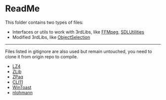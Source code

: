 # ReadMe

This folder contains two types of files:

- Interfaces or utils to work with 3rdLibs, like [FFMpeg](https://github.com/defisym/OpenFusionExamples/blob/master/Extensions/_3rdLib/FFMpeg.h), [SDLUtilities](https://github.com/defisym/OpenFusionExamples/blob/master/Extensions/_3rdLib/SDLUtilities.h)
- Modified 3rdLibs, like [ObjectSelection](https://github.com/defisym/OpenFusionExamples/blob/master/Extensions/_3rdLib/ObjectSelection.h)

------------------------

Files listed in gitignore are also used but remain untouched, you need to clone it from origin repo to compile.

- [LZ4](https://github.com/lz4/lz4)
- [ZLib](https://zlib.net/)
- [ZPaq](https://github.com/zpaq/zpaq)
- [CLI11](https://github.com/CLIUtils/CLI11)
- [WinToast](https://github.com/mohabouje/WinToast)
- [nlohmann](https://github.com/nlohmann/json)
